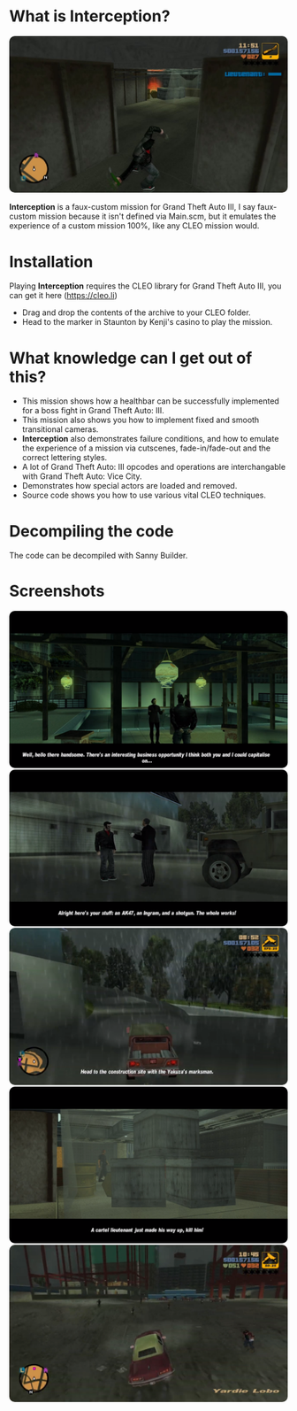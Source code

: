 # What is Interception?
<img src="screen/int1.jpg" style="border-radius: 10px;"/>

**Interception** is a faux-custom mission for Grand Theft Auto III, I say faux-custom mission because it isn't defined via Main.scm, but it emulates the experience of a custom mission 100%, like any CLEO mission would. 

# Installation
Playing **Interception** requires the CLEO library for Grand Theft Auto III, you can get it here (https://cleo.li)
- Drag and drop the contents of the archive to your CLEO folder.
- Head to the marker in Staunton by Kenji's casino to play the mission.

# What knowledge can I get out of this?
- This mission shows how a healthbar can be successfully implemented for a boss fight in Grand Theft Auto: III.
- This mission also shows you how to implement fixed and smooth transitional cameras.
- **Interception** also demonstrates failure conditions, and how to emulate the experience of a mission via cutscenes, fade-in/fade-out and the correct lettering styles. 
- A lot of Grand Theft Auto: III opcodes and operations are interchangable with Grand Theft Auto: Vice City.
- Demonstrates how special actors are loaded and removed.
- Source code shows you how to use various vital CLEO techniques.

# Decompiling the code
The code can be decompiled with Sanny Builder. 

# Screenshots
<img src="screen/int2.png" style="border-radius: 10px;"/>
<img src="screen/download.png" style="border-radius: 10px;"/>
<img src="screen/download (1).png" style="border-radius: 10px;"/>
<img src="screen/download (2).png" style="border-radius: 10px;"/>
<img src="screen/download (3).png" style="border-radius: 10px;"/>
